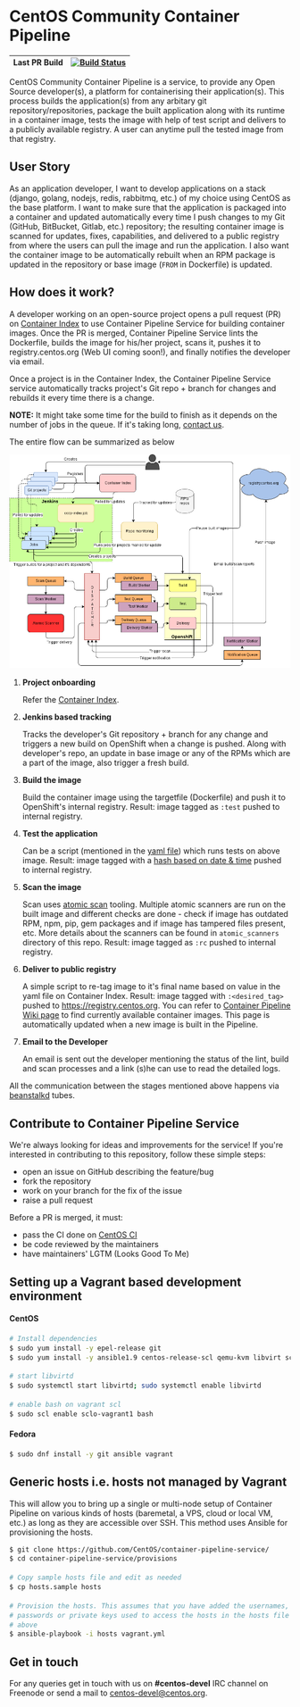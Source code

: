 # CentOS Community Container Pipeline

| Last PR Build | [![Build Status](https://ci.centos.org/view/Container/job/centos-container-pipeline-service-ci-pr/badge/icon)](https://ci.centos.org/view/Container/job/centos-container-pipeline-service-ci-pr/) |
|---------------|---------------------------------------------------------------------------------------------------------------------------------------------------------------------------------------------------|

CentOS Community Container Pipeline is a service, to provide any Open Source developer(s), a platform for containerising their application(s). This process builds the application(s) from any arbitary git repository/repositories, package the built application along with its runtime in a container image, tests the image with help of test script and delivers to a publicly available registry. A user can anytime pull the tested image from that registry.

## User Story

As an application developer, I want to develop applications on a stack (django, golang, nodejs, redis, rabbitmq, etc.) of my choice using CentOS as the base platform. I want to make sure that the application is packaged into a container and updated  automatically every time I push changes to my Git (GitHub, BitBucket, Gitlab, etc.) repository; the resulting container image is scanned for updates, fixes, capabilities, and delivered to a public registry from where the users can pull the image and run the application. I also want the container image to be automatically rebuilt when an RPM package is updated in the repository or base image (`FROM` in Dockerfile) is updated.

## How does it work?

A developer working on an open-source project opens a pull request (PR) on [Container Index](https://github.com/CentOS/container-index/) to use Container Pipeline Service for building container images. Once the PR is merged, Container Pipeline Service lints the Dockerfile, builds the image for his/her project, scans it, pushes it to registry.centos.org (Web UI coming soon!), and finally notifies the developer via email.

Once a project is in the Container Index, the Container Pipeline Service service automatically tracks project's Git repo + branch for changes and rebuilds it every time there is a change.

**NOTE:** It might take some time for the build to finish as it depends on the number of jobs in the queue. If it's taking long, [contact us](#get-in-touch).

The entire flow can be summarized as below

![Container Pipeline Diagram](docs/diagrams/architecture.png)

1. **Project onboarding**

    Refer the [Container Index](https://github.com/CentOS/container-index).
    
2. **Jenkins based tracking**

    Tracks the developer's Git repository + branch for any change and triggers a new build on OpenShift when a change is pushed. Along with developer's repo, an update in base image or any of the RPMs which are a part of the image, also trigger a fresh build.

3. **Build the image**

    Build the container image using the targetfile (Dockerfile) and push it to OpenShift's internal registry. Result: image tagged as `:test` pushed to internal registry.

4. **Test the application**

     Can be a script (mentioned in the [yaml file](https://github.com/CentOS/container-index)) which runs tests on above image. Result: image tagged with a [hash based on date & time](https://github.com/CentOS/container-pipeline-service/blob/master/jenkinsbuilder/project-defaults.yml#L20) pushed to internal registry.
 
5. **Scan the image**
    
    Scan uses [atomic scan](https://github.com/projectatomic/atomic) tooling. Multiple atomic scanners are run on the built image and different checks are done - check if image has outdated RPM, npm, pip, gem packages and if image has tampered files present, etc. More details about the scanners can be found in `atomic_scanners` directory of this repo. Result: image tagged as `:rc` pushed to internal registry.
    
6. **Deliver to public registry**

    A simple script to re-tag image to it's final name based on value in the yaml file on Container Index. Result: image tagged with `:<desired_tag>` pushed to https://registry.centos.org. You can refer to [Container Pipeline Wiki page](https://wiki.centos.org/ContainerPipeline) to find currently available container images. This page is automatically updated when a new image is built in the Pipeline.

7. **Email to the Developer**

    An email is sent out the developer mentioning the status of the lint, build and scan processes and a link (s)he can use to read the detailed logs.
 
All the communication between the stages mentioned above happens via [beanstalkd](http://kr.github.io/beanstalkd/) tubes.   

## Contribute to Container Pipeline Service

We're always looking for ideas and improvements for the service! If you're interested in contributing to this repository, follow these simple steps:

- open an issue on GitHub describing the feature/bug
- fork the repository
- work on your branch for the fix of the issue
- raise a pull request

Before a PR is merged, it must:

- pass the CI done on [CentOS CI](https://ci.centos.org/)
- be code reviewed by the maintainers
- have maintainers' LGTM (Looks Good To Me)

## Setting up a Vagrant based development environment

#### CentOS
```bash
# Install dependencies
$ sudo yum install -y epel-release git
$ sudo yum install -y ansible1.9 centos-release-scl qemu-kvm libvirt sclo-vagrant1

# start libvirtd
$ sudo systemctl start libvirtd; sudo systemctl enable libvirtd

# enable bash on vagrant scl
$ sudo scl enable sclo-vagrant1 bash
```

#### Fedora
```bash
$ sudo dnf install -y git ansible vagrant
```


## Generic hosts i.e. hosts not managed by Vagrant

This will allow you to bring up a single or multi-node setup of Container Pipeline
on various kinds of hosts (baremetal, a VPS, cloud or local VM, etc.) as long as they are accessible over SSH. This method uses Ansible for provisioning the hosts.

```bash
$ git clone https://github.com/CentOS/container-pipeline-service/
$ cd container-pipeline-service/provisions

# Copy sample hosts file and edit as needed
$ cp hosts.sample hosts

# Provision the hosts. This assumes that you have added the usernames,
# passwords or private keys used to access the hosts in the hosts file
# above
$ ansible-playbook -i hosts vagrant.yml
```

## <a href="contact"></a>Get in touch

For any queries get in touch with us on **#centos-devel** IRC channel on Freenode or send a mail to centos-devel@centos.org.
